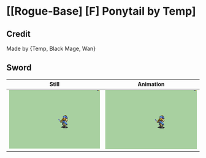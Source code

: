# [\[Rogue-Base\] \[F\] Ponytail by Temp]

## Credit

Made by {Temp, Black Mage, Wan}
	
## Sword

| Still | Animation |
| :---: | :-------: |
| ![Sword still](./Sword_000.png) | ![Sword animation](./Sword.gif) |
